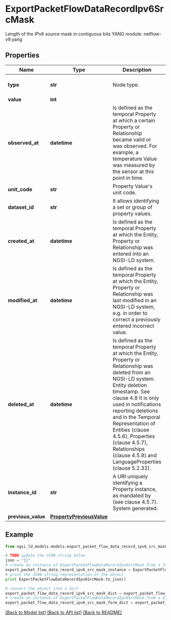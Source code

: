 # ExportPacketFlowDataRecordIpv6SrcMask

Length of the IPv6 source mask in contiguous bits  YANG module: netflow-v9.yang 

## Properties

Name | Type | Description | Notes
------------ | ------------- | ------------- | -------------
**type** | **str** | Node type.  | [optional] [default to 'Property']
**value** | **int** |  | 
**observed_at** | **datetime** | Is defined as the temporal Property at which a certain Property or Relationship became valid or was observed. For example, a temperature Value was measured by the sensor at this point in time.  | [optional] 
**unit_code** | **str** | Property Value&#39;s unit code.  | [optional] 
**dataset_id** | **str** | It allows identifying a set or group of property values.  | [optional] 
**created_at** | **datetime** | Is defined as the temporal Property at which the Entity, Property or Relationship was entered into an NGSI-LD system.  | [optional] [readonly] 
**modified_at** | **datetime** | Is defined as the temporal Property at which the Entity, Property or Relationship was last modified in an NGSI-LD system, e.g. in order to correct a previously entered incorrect value.  | [optional] [readonly] 
**deleted_at** | **datetime** | Is defined as the temporal Property at which the Entity, Property or Relationship was deleted from an NGSI-LD system.  Entity deletion timestamp. See clause 4.8 It is only used in notifications reporting deletions and in the Temporal Representation of Entities (clause 4.5.6), Properties (clause 4.5.7), Relationships (clause 4.5.8) and LanguageProperties (clause 5.2.32).  | [optional] [readonly] 
**instance_id** | **str** | A URI uniquely identifying a Property instance, as mandated by (see clause 4.5.7). System generated.  | [optional] [readonly] 
**previous_value** | [**PropertyPreviousValue**](PropertyPreviousValue.md) |  | [optional] 

## Example

```python
from ngsi_ld_models.models.export_packet_flow_data_record_ipv6_src_mask import ExportPacketFlowDataRecordIpv6SrcMask

# TODO update the JSON string below
json = "{}"
# create an instance of ExportPacketFlowDataRecordIpv6SrcMask from a JSON string
export_packet_flow_data_record_ipv6_src_mask_instance = ExportPacketFlowDataRecordIpv6SrcMask.from_json(json)
# print the JSON string representation of the object
print ExportPacketFlowDataRecordIpv6SrcMask.to_json()

# convert the object into a dict
export_packet_flow_data_record_ipv6_src_mask_dict = export_packet_flow_data_record_ipv6_src_mask_instance.to_dict()
# create an instance of ExportPacketFlowDataRecordIpv6SrcMask from a dict
export_packet_flow_data_record_ipv6_src_mask_form_dict = export_packet_flow_data_record_ipv6_src_mask.from_dict(export_packet_flow_data_record_ipv6_src_mask_dict)
```
[[Back to Model list]](../README.md#documentation-for-models) [[Back to API list]](../README.md#documentation-for-api-endpoints) [[Back to README]](../README.md)


